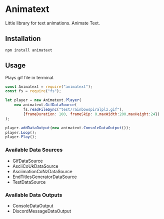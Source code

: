 # Animatext
Little library for text animations. Animate Text.

## Installation
```shell
npm install animatext
```

## Usage

Plays gif file in terminal.

```javascript
const Animatext = require("animatext");
const fs = require("fs");

let player = new Animatext.Player(
    new animatext.GifDataSource(
        fs.readFileSync("test/rainbowspiralplz.gif"),
        {frameDuration: 100, frameSkip: 0,maxWidth:200,maxHeight:24})
);

player.addDataOutput(new animatext.ConsoleDataOutput());
player.Loop();
player.Play();
```

### Available Data Sources
* GifDataSource
* AsciiCoUkDataSource
* AsciimationCoNzDataSource
* EndTitlesGeneratorDataSource
* TestDataSource

### Available Data Outputs
* ConsoleDataOutput
* DiscordMessageDataOutput
